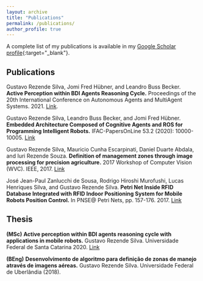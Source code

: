 ```yaml
---
layout: archive
title: "Publications"
permalink: /publications/
author_profile: true
---
```


A complete list of my publications is available in my [Google Scholar profile](https://scholar.google.com/citations?user=CpkcBHYAAAAJ&hl=en){:target="_blank"}.

## Publications

Gustavo Rezende Silva, Jomi Fred Hübner, and Leandro Buss Becker. **Active Perception within BDI Agents Reasoning Cycle.** Proceedings of the 20th International Conference on Autonomous Agents and MultiAgent Systems. 2021. [Link](https://www.ifaamas.org/Proceedings/aamas2021/pdfs/p1218.pdf).

Gustavo Rezende Silva, Leandro Buss Becker, and Jomi Fred Hübner. **Embedded Architecture Composed of Cognitive Agents and ROS for Programming Intelligent Robots.** IFAC-PapersOnLine 53.2 (2020): 10000-10005. [Link](https://www.sciencedirect.com/science/article/pii/S2405896320334819)

Gustavo Rezende Silva, Mauricio Cunha Escarpinati, Daniel Duarte Abdala, and Iuri Rezende Souza. **Definition of management zones through image processing for precision agriculture.** 2017 Workshop of Computer Vision (WVC). IEEE, 2017. [Link](https://ieeexplore.ieee.org/abstract/document/8278095)

José Jean-Paul Zanlucchi de Sousa, Rodrigo Hiroshi Murofushi, Lucas Henriques Silva, and Gustavo Rezende Silva. **Petri Net Inside RFID Database Integrated with RFID Indoor Positioning System for Mobile Robots Position Control.** In PNSE@ Petri Nets, pp. 157-176. 2017. [Link](http://ceur-ws.org/Vol-1846/paper10.pdf)

## Thesis
**(MSc)** **Active perception within BDI agents reasoning cycle with applications in mobile robots.** Gustavo Rezende Silva. Universidade Federal de Santa Catarina 2020. [Link](https://repositorio.ufsc.br/handle/123456789/221981)

**(BEng)** **Desenvolvimento de algoritmo para definição de zonas de manejo através de imagens aéreas.** Gustavo Rezende Silva. Universidade Federal de Uberlândia (2018).
